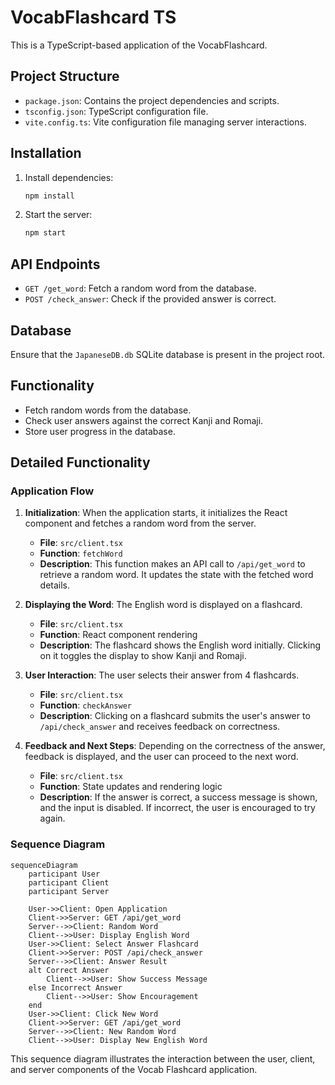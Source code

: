 # VocabFlashcard TS

This is a TypeScript-based application of the VocabFlashcard.

## Project Structure

- `package.json`: Contains the project dependencies and scripts.
- `tsconfig.json`: TypeScript configuration file.
- `vite.config.ts`: Vite configuration file managing server interactions.

## Installation

1. Install dependencies:

   ```bash
   npm install
   ```

2. Start the server:
   ```bash
   npm start
   ```

## API Endpoints

- `GET /get_word`: Fetch a random word from the database.
- `POST /check_answer`: Check if the provided answer is correct.

## Database

Ensure that the `JapaneseDB.db` SQLite database is present in the project root.

## Functionality

- Fetch random words from the database.
- Check user answers against the correct Kanji and Romaji.
- Store user progress in the database.

## Detailed Functionality

### Application Flow

1. **Initialization**: When the application starts, it initializes the React component and fetches a random word from the server.
   - **File**: `src/client.tsx`
   - **Function**: `fetchWord`
   - **Description**: This function makes an API call to `/api/get_word` to retrieve a random word. It updates the state with the fetched word details.

2. **Displaying the Word**: The English word is displayed on a flashcard.
   - **File**: `src/client.tsx`
   - **Function**: React component rendering
   - **Description**: The flashcard shows the English word initially. Clicking on it toggles the display to show Kanji and Romaji.

3. **User Interaction**: The user selects their answer from 4 flashcards.
   - **File**: `src/client.tsx`
   - **Function**: `checkAnswer`
   - **Description**: Clicking on a flashcard submits the user's answer to `/api/check_answer` and receives feedback on correctness.

4. **Feedback and Next Steps**: Depending on the correctness of the answer, feedback is displayed, and the user can proceed to the next word.
   - **File**: `src/client.tsx`
   - **Function**: State updates and rendering logic
   - **Description**: If the answer is correct, a success message is shown, and the input is disabled. If incorrect, the user is encouraged to try again.

### Sequence Diagram

```mermaid
sequenceDiagram
    participant User
    participant Client
    participant Server

    User->>Client: Open Application
    Client->>Server: GET /api/get_word
    Server-->>Client: Random Word
    Client-->>User: Display English Word
    User->>Client: Select Answer Flashcard
    Client->>Server: POST /api/check_answer
    Server-->>Client: Answer Result
    alt Correct Answer
        Client-->>User: Show Success Message
    else Incorrect Answer
        Client-->>User: Show Encouragement
    end
    User->>Client: Click New Word
    Client->>Server: GET /api/get_word
    Server-->>Client: New Random Word
    Client-->>User: Display New English Word
```

This sequence diagram illustrates the interaction between the user, client, and server components of the Vocab Flashcard application.
